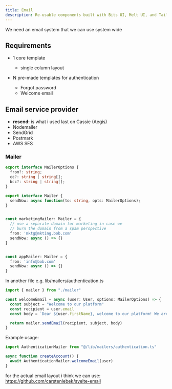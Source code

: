 ```yaml
---
title: Email
description: Re-usable components built with Bits UI, Melt UI, and Tailwind CSS.
---
```


We need an email system that we can use system wide

## Requirements

- 1 core template

  - single column layout

- N pre-made templates for authentication
  - Forgot password
  - Welcome email

## Email service provider

- **resend:** is what i used last on Cassie (Aegis)
- Nodemailer
- SendGrid
- Postmark
- AWS SES

### Mailer

```typescript
export interface MailerOptions {
  from?: string;
  cc?: string | string[];
  bcc?: string | string[];
}

export interface Mailer {
  sendNow: async function(to: string, opts: MailerOptions);
}


const marketingMailer: Mailer = {
  // use a separate domain for marketing in case we
  // burn the domain from a spam perspective
  from: 'mktg@mkting.bob.com'
  sendNow: async () => {}
}


const appMailer: Mailer = {
  from: 'info@bob.com'
  sendNow: async () => {}
}

```

In another file e.g. lib/mailers/authentication.ts

```typescript
import { mailer } from "./mailer"

const welcomeEmail = async (user: User, options: MailerOptions) => {
  const subject = "Welcome to our platform"
  const recipient = user.email
  const body = `Dear ${user.firstName}, welcome to our platform! We are happy to have you here.`

  return mailer.sendEmail(recipient, subject, body)
}
```

Example usage:

```typescript
import AuthenticationMailer from "@/lib/mailers/authentication.ts"

async function createAccount() {
  await AuthenticationMailer.welcomeEmail(user)
}
```

for the actual email layout i think we can use: https://github.com/carstenlebek/svelte-email

